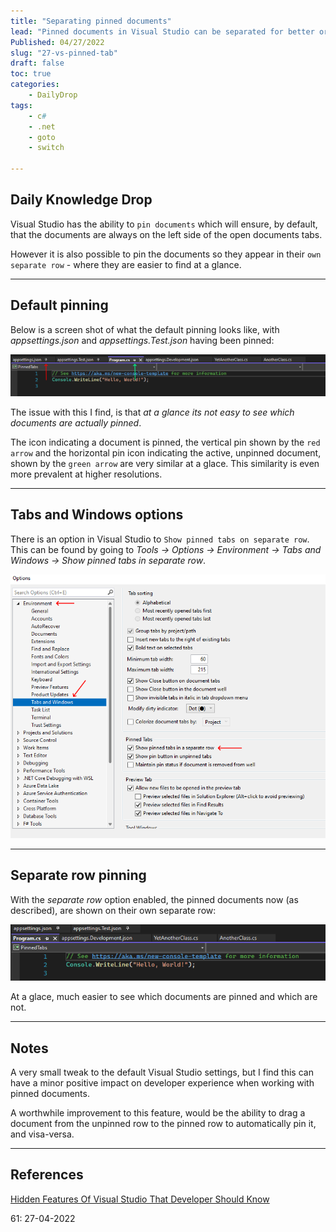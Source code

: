 ```yaml
---
title: "Separating pinned documents"
lead: "Pinned documents in Visual Studio can be separated for better organization"
Published: 04/27/2022
slug: "27-vs-pinned-tab"
draft: false
toc: true
categories:
    - DailyDrop
tags:
    - c#
    - .net
    - goto
    - switch

---
```


## Daily Knowledge Drop

Visual Studio has the ability to `pin documents` which will ensure, by default, that the documents are always on the left side of the open documents tabs.

However it is also possible to pin the documents so they appear in their `own separate row` - where they are easier to find at a glance.

---

## Default pinning

Below is a screen shot of what the default pinning looks like, with _appsettings.json_ and _appsettings.Test.json_ having been pinned:

![Default pinning](default.png)

The issue with this I find, is that _at a glance its not easy to see which documents are actually pinned_.  

The icon indicating a document is pinned, the vertical pin shown by the `red arrow` and the horizontal pin icon indicating the active, unpinned document, shown by the `green arrow` are very similar at a glace. This similarity is even more prevalent at higher resolutions.

---

## Tabs and Windows options

There is an option in Visual Studio to `Show pinned tabs on separate row`. This can be found by going to _Tools -> Options -> Environment -> Tabs and Windows -> Show pinned tabs in separate row_.

![Separate row option](options.png)

---

## Separate row pinning 

With the _separate row_ option enabled, the pinned documents now (as described), are shown on their own separate row:

![Separate row pinned documents](separaterow.png)

At a glace, much easier to see which documents are pinned and which are not.

---

## Notes

A very small tweak to the default Visual Studio settings, but I find this can have a minor positive impact on developer experience when working with pinned documents.

A worthwhile improvement to this feature, would be the ability to drag a document from the unpinned row to the pinned row to automatically pin it, and visa-versa.

---

## References

[Hidden Features Of Visual Studio That Developer Should Know](https://www.c-sharpcorner.com/article/hidden-features-of-visual-studio-that-developer-should-know/)  

<?# DailyDrop ?>61: 27-04-2022<?#/ DailyDrop ?>
